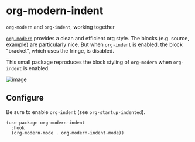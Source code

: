 # org-modern-indent
`org-modern` and `org-indent`, working together

[`org-modern`](https://github.com/minad/org-modern) provides a clean and efficient org style.  The blocks (e.g. source, example) are particularly nice.  But when `org-indent` is enabled, the block "bracket", which uses the fringe, is disabled.  

This small package reproduces the block styling of `org-modern` when `org-indent` is enabled. 

![image](https://user-images.githubusercontent.com/93749/172436967-36e69e5a-9a58-46c4-875b-a9d6b829f38e.png)

## Configure

Be sure to enable `org-indent` (see `org-startup-indented`).

```elisp
(use-package org-modern-indent
  :hook
  (org-modern-mode . org-modern-indent-mode))
```
